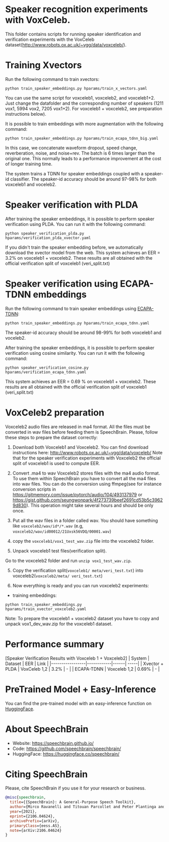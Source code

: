 # Speaker recognition experiments with VoxCeleb.
This folder contains scripts for running speaker identification and verification experiments with the VoxCeleb dataset(http://www.robots.ox.ac.uk/~vgg/data/voxceleb/).

# Training Xvectors
Run the following command to train xvectors:

`python train_speaker_embeddings.py hparams/train_x_vectors.yaml`

You can use the same script for voxceleb1, voxceleb2, and voxceleb1+2. Just change the datafolder and the corresponding number of speakers (1211 vox1, 5994 vox2, 7205 vox1+2).
For voxceleb1 + voxceleb2, see preparation instructions below).

It is possible to train embeddings with more augmentation with the following command:

`python train_speaker_embeddings.py hparams/train_ecapa_tdnn_big.yaml`

In this case, we concatenate waveform dropout, speed change, reverberation, noise, and noise+rev. The batch is 6 times larger than the original one. This normally leads to
a performance improvement at the cost of longer training time.

The system trains a TDNN for speaker embeddings coupled with a speaker-id classifier. The speaker-id accuracy should be around 97-98% for both voxceleb1 and voceleb2.

# Speaker verification with PLDA
After training the speaker embeddings, it is possible to perform speaker verification using PLDA.  You can run it with the following command:

`python speaker_verification_plda.py hparams/verification_plda_xvector.yaml`

If you didn't train the speaker embedding before, we automatically download the xvector model from the web.
This system achieves an EER = 3.2% on voxceleb1 + voxceleb2.
These results are all obtained with the official verification split of voxceleb1 (veri\_split.txt)


# Speaker verification using ECAPA-TDNN embeddings
Run the following command to train speaker embeddings using [ECAPA-TDNN](https://arxiv.org/abs/2005.07143):

`python train_speaker_embeddings.py hparams/train_ecapa_tdnn.yaml`


The speaker-id accuracy should be around 98-99% for both voxceleb1 and voceleb2.

After training the speaker embeddings, it is possible to perform speaker verification using cosine similarity.  You can run it with the following command:

`python speaker_verification_cosine.py hparams/verification_ecapa_tdnn.yaml`

This system achieves an EER = 0.69 % on voxceleb1 + voxceleb2.
These results are all obtained with the official verification split of voxceleb1 (veri\_split.txt)

# VoxCeleb2 preparation
Voxceleb2 audio files are released in ma4 format. All the files must be converted in wav files before
feeding them is SpeechBrain. Please, follow these steps to prepare the dataset correctly:

1. Download both Voxceleb1 and Voxceleb2.
You can find download instructions here: http://www.robots.ox.ac.uk/~vgg/data/voxceleb/
Note that for the speaker verification experiments with Voxceleb2 the official split of voxceleb1 is used to compute EER.

2. Convert .ma4 to wav
Voxceleb2 stores files with the ma4 audio format. To use them within SpeechBrain you have to convert all the ma4 files into wav files.
You can do the conversion using ffmpeg(see for instance conversion scripts in https://gitmemory.com/issue/pytorch/audio/104/493137979 or https://gist.github.com/seungwonpark/4f273739beef2691cd53b5c39629d830). This operation might take several hours and should be only once.

2. Put all the wav files in a folder called wav. You should have something like `voxceleb2/wav/id*/*.wav` (e.g, `voxceleb2/wav/id00012/21Uxsk56VDQ/00001.wav`)

3. copy the `voxceleb1/vox1_test_wav.zip` file into the voxceleb2 folder.

4. Unpack voxceleb1 test files(verification split).

Go to the voxceleb2 folder and run `unzip vox1_test_wav.zip`.

5. Copy the verification split(`voxceleb1/ meta/veri_test.txt`) into voxceleb2(`voxceleb2/meta/ veri_test.txt`)

6. Now everything is ready and you can run voxceleb2 experiments:
- training embeddings:

`python train_speaker_embeddings.py hparams/train_xvector_voxceleb2.yaml`

Note: To prepare the voxceleb1 + voxceleb2 dataset you have to copy and unpack vox1_dev_wav.zip for the voxceleb1 dataset.

# Performance summary

[Speaker Verification Results with Voxceleb 1 + Voxceleb2]
| System          | Dataset    | EER  | Link |
|-----------------|------------|------| -----|
| Xvector + PLDA  | VoxCeleb 1,2 | 3.2% | - |
| ECAPA-TDNN      | Voxceleb 1,2 | 0.69% | - |


# PreTrained Model + Easy-Inference
You can find the pre-trained model with an easy-inference function on [HuggingFace](https://huggingface.co/speechbrain/spkrec-ecapa-voxceleb).

# **About SpeechBrain**
- Website: https://speechbrain.github.io/
- Code: https://github.com/speechbrain/speechbrain/
- HuggingFace: https://huggingface.co/speechbrain/


# **Citing SpeechBrain**
Please, cite SpeechBrain if you use it for your research or business.

```bibtex
@misc{speechbrain,
  title={{SpeechBrain}: A General-Purpose Speech Toolkit},
  author={Mirco Ravanelli and Titouan Parcollet and Peter Plantinga and Aku Rouhe and Samuele Cornell and Loren Lugosch and Cem Subakan and Nauman Dawalatabad and Abdelwahab Heba and Jianyuan Zhong and Ju-Chieh Chou and Sung-Lin Yeh and Szu-Wei Fu and Chien-Feng Liao and Elena Rastorgueva and François Grondin and William Aris and Hwidong Na and Yan Gao and Renato De Mori and Yoshua Bengio},
  year={2021},
  eprint={2106.04624},
  archivePrefix={arXiv},
  primaryClass={eess.AS},
  note={arXiv:2106.04624}
}
```


